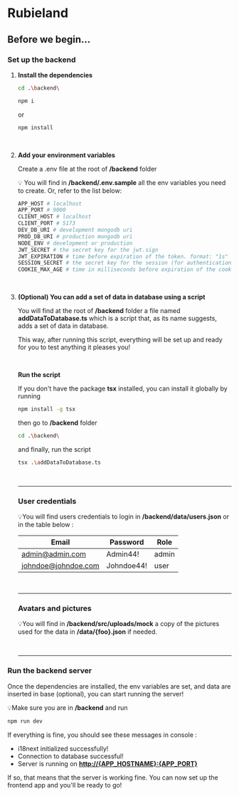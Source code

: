 # Rubieland

## Before we begin...

### Set up the backend

1. **Install the dependencies**

   ```bash
   cd .\backend\
   ```

   ```bash
   npm i
   ```

   or

   ```bash
   npm install
   ```

   <br>

2. **Add your environment variables**

   Create a .env file at the root of **/backend** folder

   💡 You will find in **/backend/.env.sample** all the env variables you need to create. Or, refer to the list below:

   ```pl
   APP_HOST # localhost
   APP_PORT # 9000
   CLIENT_HOST # localhost
   CLIENT_PORT # 5173
   DEV_DB_URI # development mongodb uri
   PROD_DB_URI # production mongodb uri
   NODE_ENV # development or production
   JWT_SECRET # the secret key for the jwt.sign
   JWT_EXPIRATION # time before expiration of the token. format: "1s" for 1 second, "1m" for 1 minute, "1h" for 1 hour, "1d" for 1 day
   SESSION_SECRET # the secret key for the session (for authentication)
   COOKIE_MAX_AGE # time in milliseconds before expiration of the cookie stored in session. e.g.: "3600000" = 1 hour (3.600.000 milliseconds)
   ```

<br>

3. **(Optional) You can add a set of data in database using a script**

   You will find at the root of **/backend** folder a file named **addDataToDatabase.ts** which is a script that, as its name suggests, adds a set of data in database.

   This way, after running this script, everything will be set up and ready for you to test anything it pleases you!

    <br>

   **Run the script**

   If you don't have the package **tsx** installed, you can install it globally by running

   ```bash
   npm install -g tsx
   ```

   then go to **/backend** folder

   ```bash
   cd .\backend\
   ```

   and finally, run the script

   ```bash
   tsx .\addDataToDatabase.ts
   ```

    <br>

   ***

   ### User credentials

   💡You will find users credentials to login in **/backend/data/users.json** or in the table below :

   | Email               | Password   | Role  |
   | ------------------- | ---------- | ----- |
   | admin@admin.com     | Admin44!   | admin |
   | johndoe@johndoe.com | Johndoe44! | user  |

    <br>

   ***

   ### Avatars and pictures

   💡You will find in **/backend/src/uploads/mock** a copy of the pictures used for the data in **/data/{foo}.json** if needed.

    <br>

   ***

### Run the backend server

Once the dependencies are installed, the env variables are set, and data are inserted in base (optional), you can start running the server!

💡Make sure you are in **/backend** and run

```bash
npm run dev
```

If everything is fine, you should see these messages in console :

- i18next initialized successfully!
- Connection to database successful!
- Server is running on <strong><u>http://{APP_HOSTNAME}:{APP_PORT}</u></strong>

If so, that means that the server is working fine. You can now set up the frontend app and you'll be ready to go!
